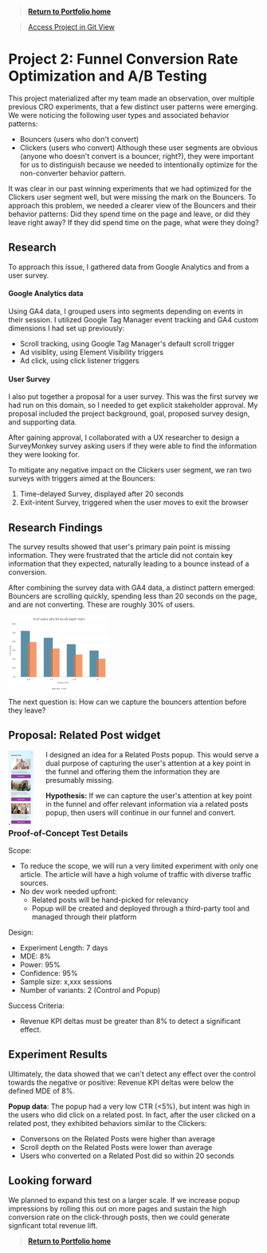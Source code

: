 > [**Return to Portfolio home**](https://krista-lowry.com)

>[Access Project in Git View](https://github.com/krista-lowry/funnel-cro)

# Project 2: Funnel Conversion Rate Optimization and A/B Testing
This project materialized after my team made an observation, over multiple previous CRO experiments, that a few distinct user patterns were emerging. We were noticing the following user types and associated behavior patterns:
- Bouncers (users who don't convert)
- Clickers (users who convert)
Although these user segments are obvious (anyone who doesn't convert is a bouncer, right?), they were important for us to distinguish because we needed to intentionally optimize for the non-converter behavior pattern.

It was clear in our past winning experiments that we had optimized for the Clickers user segment well, but were missing the mark on the Bouncers. To approach this problem, we needed a clearer view of the Bouncers and their behavior patterns: Did they spend time on the page and leave, or did they leave right away? If they did spend time on the page, what were they doing?

## Research
To approach this issue, I gathered data from Google Analytics and from a user survey.

#### Google Analytics data
Using GA4 data, I grouped users into segments depending on events in their session. I utilized Google Tag Manager event tracking and GA4 custom dimensions I had set up previously:
- Scroll tracking, using Google Tag Manager's default scroll trigger 
- Ad visiblity, using Element Visibility triggers
- Ad click, using click listener triggers

#### User Survey
I also put together a proposal for a user survey. This was the first survey we had run on this domain, so I needed to get explicit stakeholder approval. My proposal included the project background, goal, proposed survey design, and supporting data.

After gaining approval, I collaborated with a UX researcher to design a SurveyMonkey survey asking users if they were able to find the information they were looking for.

To mitigate any negative impact on the Clickers user segment, we ran two surveys with triggers aimed at the Bouncers:
1. Time-delayed Survey, displayed after 20 seconds
2. Exit-intent Survey, triggered when the user moves to exit the browser

## Research Findings
The survey results showed that user's primary pain point is missing information. They were frustrated that the article did not contain key information that they expected, naturally leading to a bounce instead of a conversion.

After combining the survey data with GA4 data, a distinct pattern emerged: Bouncers are scrolling quickly, spending less than 20 seconds on the page, and are not converting. These are roughly 30% of users.

<img src="images/proj-1b-scrol.png" alt="Sample Image" width="200" height="150" align = "center">


The next question is: How can we capture the bouncers attention before they leave?

## Proposal: Related Post widget
<img src="images/proj-1c-pop.png" alt="Sample Image" width="50" height="150" align="left" style="margin-right:25px">


I designed an idea for a Related Posts popup. This would serve a dual purpose of capturing the user's attention at a key point in the funnel and offering them the information they are presumably missing.

**Hypothesis:** If we can capture the user's attention at key point in the funnel and offer relevant information via a related posts popup, then users will continue in our funnel and convert.



### Proof-of-Concept Test Details
Scope:
- To reduce the scope, we will run a very limited experiment with only one article. The article will have a high volume of traffic with diverse traffic sources.
- No dev work needed upfront:
    - Related posts will be hand-picked for relevancy
    - Popup will be created and deployed through a third-party tool and managed through their platform

Design:
- Experiment Length: 7 days
- MDE: 8%
- Power: 95%
- Confidence: 95%
- Sample size: x,xxx sessions
- Number of variants: 2 (Control and Popup)

Success Criteria:
- Revenue KPI deltas must be greater than 8% to detect a significant effect.

## Experiment Results
Ultimately, the data showed that we can't detect any effect over the control towards the negative or positive: Revenue KPI deltas were below the defined MDE of 8%.

**Popup data**: The popup had a very low CTR (<5%), but intent was high in the users who did click on a related post. In fact, after the user clicked on a related post, they exhibited behaviors similar to the Clickers:
- Conversons on the Related Posts were higher than average
- Scroll depth on the Related Posts were lower than average
- Users who converted on a Related Post did so within 20 seconds

## Looking forward
We planned to expand this test on a larger scale. If we increase popup impressions by rolling this out on more pages and sustain the high conversion rate on the click-through posts, then we could generate signficant total revenue lift. 

> [**Return to Portfolio home**](https://krista-lowry.github.io/portfolio/)
